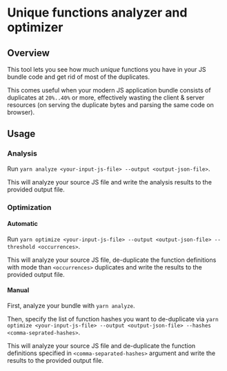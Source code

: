 # Unique functions analyzer and optimizer

## Overview

This tool lets you see how much _unique_ functions you have in your JS bundle code and get rid of most of the duplicates.

This comes useful when your modern JS application bundle consists of duplicates at `20%..40%` or more, effectively wasting the client & server resources (on serving the duplicate bytes and parsing the same code on browser).

## Usage

### Analysis

Run `yarn analyze <your-input-js-file> --output <output-json-file>`.

This will analyze your source JS file and write the analysis results to the provided output file.

### Optimization

#### Automatic

Run `yarn optimize <your-input-js-file> --output <output-json-file> --threshold <occurrences>`.

This will analyze your source JS file, de-duplicate the function definitions with mode than `<occurrences>` duplicates and write the results to the provided output file.

#### Manual

First, analyze your bundle with `yarn analyze`.

Then, specify the list of function hashes you want to de-duplicate via `yarn optimize <your-input-js-file> --output <output-json-file> --hashes <comma-seprated-hashes>`.

This will analyze your source JS file and de-duplicate the function definitions specified in `<comma-separated-hashes>` argument and write the results to the provided output file.
